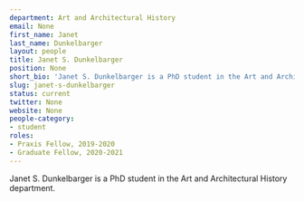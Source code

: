```yaml
---
department: Art and Architectural History
email: None
first_name: Janet
last_name: Dunkelbarger
layout: people
title: Janet S. Dunkelbarger
position: None
short_bio: 'Janet S. Dunkelbarger is a PhD student in the Art and Architectural History department.'
slug: janet-s-dunkelbarger
status: current
twitter: None
website: None
people-category:
- student
roles:
- Praxis Fellow, 2019-2020
- Graduate Fellow, 2020-2021
---
```

Janet S. Dunkelbarger is a PhD student in the Art and Architectural History department.
